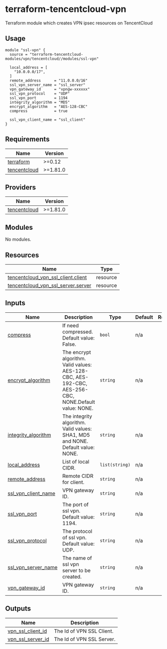 # terraform-tencentcloud-vpn
Terraform module which creates VPN ipsec resources on TencentCloud

## Usage

```hcl
module "ssl-vpn" {
  source = "terraform-tencentcloud-modules/vpn/tencentcloud//modules/ssl-vpn"

  local_address = [
    "10.0.0.0/17",
  ]
  remote_address      = "11.0.0.0/16"
  ssl_vpn_server_name = "ssl_server"
  vpn_gateway_id      = "vpngw-xxxxxx"
  ssl_vpn_protocol    = "UDP"
  ssl_vpn_port        = 1194
  integrity_algorithm = "MD5"
  encrypt_algorithm   = "AES-128-CBC"
  compress            = true

  ssl_vpn_client_name = "ssl_client"
}
```
<!-- BEGIN_TF_DOCS -->
## Requirements

| Name | Version |
|------|---------|
| <a name="requirement_terraform"></a> [terraform](#requirement\_terraform) | >=0.12 |
| <a name="requirement_tencentcloud"></a> [tencentcloud](#requirement\_tencentcloud) | >=1.81.0 |

## Providers

| Name | Version |
|------|---------|
| <a name="provider_tencentcloud"></a> [tencentcloud](#provider\_tencentcloud) | >=1.81.0 |

## Modules

No modules.

## Resources

| Name | Type |
|------|------|
| [tencentcloud_vpn_ssl_client.client](https://registry.terraform.io/providers/tencentcloudstack/tencentcloud/latest/docs/resources/vpn_ssl_client) | resource |
| [tencentcloud_vpn_ssl_server.server](https://registry.terraform.io/providers/tencentcloudstack/tencentcloud/latest/docs/resources/vpn_ssl_server) | resource |

## Inputs

| Name | Description | Type | Default | Required |
|------|-------------|------|---------|:--------:|
| <a name="input_compress"></a> [compress](#input\_compress) | If need compressed. Default value: False. | `bool` | n/a | yes |
| <a name="input_encrypt_algorithm"></a> [encrypt\_algorithm](#input\_encrypt\_algorithm) | The encrypt algorithm. Valid values: AES-128-CBC, AES-192-CBC, AES-256-CBC, NONE.Default value: NONE. | `string` | n/a | yes |
| <a name="input_integrity_algorithm"></a> [integrity\_algorithm](#input\_integrity\_algorithm) | The integrity algorithm. Valid values: SHA1, MD5 and NONE. Default value: NONE. | `string` | n/a | yes |
| <a name="input_local_address"></a> [local\_address](#input\_local\_address) | List of local CIDR. | `list(string)` | n/a | yes |
| <a name="input_remote_address"></a> [remote\_address](#input\_remote\_address) | Remote CIDR for client. | `string` | n/a | yes |
| <a name="input_ssl_vpn_client_name"></a> [ssl\_vpn\_client\_name](#input\_ssl\_vpn\_client\_name) | VPN gateway ID. | `string` | n/a | yes |
| <a name="input_ssl_vpn_port"></a> [ssl\_vpn\_port](#input\_ssl\_vpn\_port) | The port of ssl vpn. Default value: 1194. | `string` | n/a | yes |
| <a name="input_ssl_vpn_protocol"></a> [ssl\_vpn\_protocol](#input\_ssl\_vpn\_protocol) | The protocol of ssl vpn. Default value: UDP. | `string` | n/a | yes |
| <a name="input_ssl_vpn_server_name"></a> [ssl\_vpn\_server\_name](#input\_ssl\_vpn\_server\_name) | The name of ssl vpn server to be created. | `string` | n/a | yes |
| <a name="input_vpn_gateway_id"></a> [vpn\_gateway\_id](#input\_vpn\_gateway\_id) | VPN gateway ID. | `string` | n/a | yes |

## Outputs

| Name | Description |
|------|-------------|
| <a name="output_vpn_ssl_client_id"></a> [vpn\_ssl\_client\_id](#output\_vpn\_ssl\_client\_id) | The Id of VPN SSL Client. |
| <a name="output_vpn_ssl_server_id"></a> [vpn\_ssl\_server\_id](#output\_vpn\_ssl\_server\_id) | The Id of VPN SSL Server. |
<!-- END_TF_DOCS -->